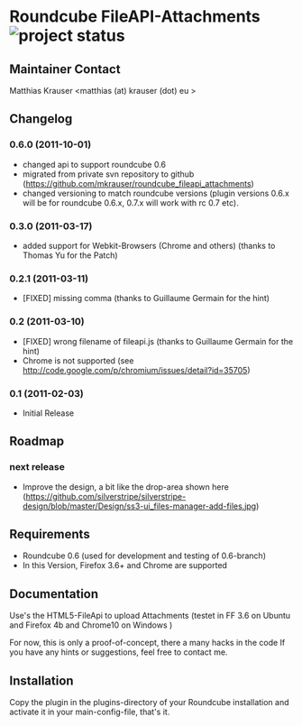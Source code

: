 # Roundcube FileAPI-Attachments ![project status](http://stillmaintained.com/mkrauser/roundcube_fileapi_attachments.png) #

## Maintainer Contact

Matthias Krauser
<matthias (at) krauser (dot) eu >

## Changelog

### 0.6.0 (2011-10-01)
* changed api to support roundcube 0.6
* migrated from private svn repository to github (https://github.com/mkrauser/roundcube_fileapi_attachments)
* changed versioning to match roundcube versions (plugin versions 0.6.x will be for roundcube 0.6.x, 0.7.x will work with rc 0.7 etc).

### 0.3.0 (2011-03-17)
* added support for Webkit-Browsers (Chrome and others) (thanks to Thomas Yu for the Patch)

### 0.2.1 (2011-03-11)
* [FIXED] missing comma (thanks to Guillaume Germain for the hint)

### 0.2 (2011-03-10)
* [FIXED] wrong filename of fileapi.js (thanks to Guillaume Germain for the hint)
* Chrome is not supported (see http://code.google.com/p/chromium/issues/detail?id=35705)

### 0.1 (2011-02-03)
* Initial Release

## Roadmap

### next release
* Improve the design, a bit like the drop-area shown here (https://github.com/silverstripe/silverstripe-design/blob/master/Design/ss3-ui_files-manager-add-files.jpg)

## Requirements

- Roundcube 0.6 (used for development and testing of 0.6-branch)
- In this Version, Firefox 3.6+ and Chrome are supported

## Documentation

Use's the HTML5-FileApi to upload Attachments
(testet in FF 3.6 on Ubuntu and Firefox 4b and Chrome10 on Windows )

For now, this is only a proof-of-concept, there a many hacks in the code
If you have any hints or suggestions, feel free to contact me.

## Installation

Copy the plugin in the plugins-directory of your Roundcube installation and activate it in your main-config-file, that's it.